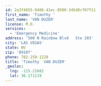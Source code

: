 ```yaml
---
id: 2a3f4655-9486-41ec-8500-345d8cf07f11
first_name: 'Timothy '
last_name: 'VAN DUZER'
license: M.D.
services:
  - 'Emergency Medicine'
address: '500 N Rainbow Blvd   Ste 203'
city: 'LAS VEGAS'
state: NV
zip: '89107'
phone: 702-259-1228
title: 'Timothy  VAN DUZER'
_geoloc:
  lng: -115.21682
  lat: 36.171219
---
```

